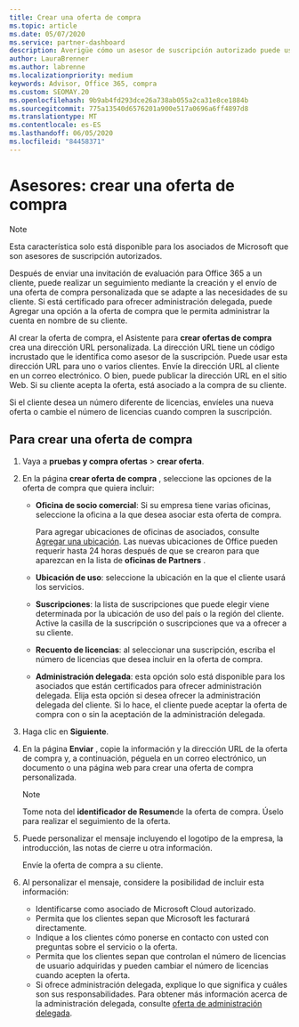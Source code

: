 ```yaml
---
title: Crear una oferta de compra
ms.topic: article
ms.date: 05/07/2020
ms.service: partner-dashboard
description: Averigüe cómo un asesor de suscripción autorizado puede usar el centro de partners para crear una oferta de compra y una dirección URL personalizada para incluirlas en las invitaciones de evaluación de Office 365.
author: LauraBrenner
ms.author: labrenne
ms.localizationpriority: medium
keywords: Advisor, Office 365, compra
ms.custom: SEOMAY.20
ms.openlocfilehash: 9b9ab4fd293dce26a738ab055a2ca31e8ce1884b
ms.sourcegitcommit: 775a13540d6576201a900e517a0696a6ff4897d8
ms.translationtype: MT
ms.contentlocale: es-ES
ms.lasthandoff: 06/05/2020
ms.locfileid: "84458371"
---
```

# <a name="advisors-create-a-purchase-offer"></a>Asesores: crear una oferta de compra

> [!NOTE]
> Esta característica solo está disponible para los asociados de Microsoft que son asesores de suscripción autorizados.

Después de enviar una invitación de evaluación para Office 365 a un cliente, puede realizar un seguimiento mediante la creación y el envío de una oferta de compra personalizada que se adapte a las necesidades de su cliente. Si está certificado para ofrecer administración delegada, puede Agregar una opción a la oferta de compra que le permita administrar la cuenta en nombre de su cliente.

Al crear la oferta de compra, el Asistente para **crear ofertas de compra** crea una dirección URL personalizada. La dirección URL tiene un código incrustado que le identifica como asesor de la suscripción. Puede usar esta dirección URL para uno o varios clientes. Envíe la dirección URL al cliente en un correo electrónico. O bien, puede publicar la dirección URL en el sitio Web. Si su cliente acepta la oferta, está asociado a la compra de su cliente.

Si el cliente desea un número diferente de licencias, envíeles una nueva oferta o cambie el número de licencias cuando compren la suscripción.

## <a name="to-create-a-purchase-offer"></a>Para crear una oferta de compra

1. Vaya a **pruebas y compra ofertas**  >  **crear oferta**.

2. En la página **crear oferta de compra** , seleccione las opciones de la oferta de compra que quiera incluir:

    - **Oficina de socio comercial**: Si su empresa tiene varias oficinas, seleccione la oficina a la que desea asociar esta oferta de compra.

        Para agregar ubicaciones de oficinas de asociados, consulte [Agregar una ubicación](manage-locations.md). Las nuevas ubicaciones de Office pueden requerir hasta 24 horas después de que se crearon para que aparezcan en la lista de **oficinas de Partners** .

    - **Ubicación de uso**: seleccione la ubicación en la que el cliente usará los servicios.
    - **Suscripciones**: la lista de suscripciones que puede elegir viene determinada por la ubicación de uso del país o la región del cliente. Active la casilla de la suscripción o suscripciones que va a ofrecer a su cliente.
    - **Recuento de licencias**: al seleccionar una suscripción, escriba el número de licencias que desea incluir en la oferta de compra.
    - **Administración delegada**: esta opción solo está disponible para los asociados que están certificados para ofrecer administración delegada. Elija esta opción si desea ofrecer la administración delegada del cliente. Si lo hace, el cliente puede aceptar la oferta de compra con o sin la aceptación de la administración delegada.

3. Haga clic en **Siguiente**.

4. En la página **Enviar** , copie la información y la dirección URL de la oferta de compra y, a continuación, péguela en un correo electrónico, un documento o una página web para crear una oferta de compra personalizada.

    > [!NOTE]
    > Tome nota del **identificador de Resumen**de la oferta de compra. Úselo para realizar el seguimiento de la oferta.

5. Puede personalizar el mensaje incluyendo el logotipo de la empresa, la introducción, las notas de cierre u otra información.

    Envíe la oferta de compra a su cliente.

6. Al personalizar el mensaje, considere la posibilidad de incluir esta información:

    - Identificarse como asociado de Microsoft Cloud autorizado.
    - Permita que los clientes sepan que Microsoft les facturará directamente.
    - Indique a los clientes cómo ponerse en contacto con usted con preguntas sobre el servicio o la oferta.
    - Permita que los clientes sepan que controlan el número de licencias de usuario adquiridas y pueden cambiar el número de licencias cuando acepten la oferta.
    - Si ofrece administración delegada, explique lo que significa y cuáles son sus responsabilidades. Para obtener más información acerca de la administración delegada, consulte [oferta de administración delegada](customers-revoke-admin-privileges.md).
